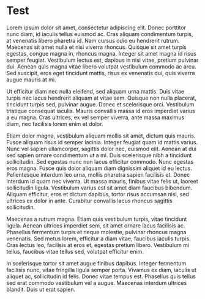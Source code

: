 # Test
Lorem ipsum dolor sit amet, consectetur adipiscing elit. Donec porttitor nunc diam, id iaculis tellus euismod ac. Cras aliquam condimentum turpis, at venenatis libero pharetra id. Nam cursus odio eu hendrerit rutrum. Maecenas sit amet nulla et nisi viverra rhoncus. Quisque sit amet turpis egestas, congue magna in, rhoncus magna. Integer sit amet magna id risus semper feugiat. Vestibulum lectus est, dapibus in nisi vitae, pretium pulvinar dui. Aenean quis magna vitae libero volutpat vestibulum commodo ac arcu. Sed suscipit, eros eget tincidunt mattis, risus ex venenatis dui, quis viverra augue mauris at mi.

Ut efficitur diam nec nulla eleifend, sed aliquam urna mattis. Duis vitae turpis nec lacus hendrerit aliquam at vitae sem. Quisque non nulla placerat, tincidunt turpis sed, pulvinar augue. Donec et scelerisque orci. Vestibulum tristique consequat iaculis. Mauris convallis massa id eros imperdiet varius a eu magna. Cras ultrices, ex vel semper viverra, ante massa maximus diam, nec facilisis lorem enim et dolor.

Etiam dolor magna, vestibulum aliquam mollis sit amet, dictum quis mauris. Fusce aliquam risus id semper lacinia. Integer feugiat quam id mattis varius. Nunc vel sapien ullamcorper, sagittis dolor nec, euismod elit. Aenean at dui sed sapien ornare condimentum ut a mi. Duis scelerisque nibh a tincidunt sollicitudin. Sed egestas nunc non lacus efficitur commodo. Nunc egestas eros magna. Fusce quis dolor aliquam diam dignissim aliquet id eu lectus. Pellentesque interdum leo urna, mollis pharetra sapien facilisis et. Donec interdum id quam nec viverra. Ut massa mauris, finibus vitae felis ut, laoreet sollicitudin ligula. Vestibulum varius est sit amet diam faucibus bibendum. Aliquam efficitur, eros et dictum dapibus, tortor risus accumsan nisl, sed ultrices ex dolor in ante. Curabitur convallis lacus rhoncus sagittis sollicitudin.

Maecenas a rutrum magna. Etiam quis vestibulum turpis, vitae tincidunt ligula. Aenean ultrices imperdiet sem, sit amet ornare lacus facilisis ac. Phasellus fermentum turpis et neque molestie, pulvinar rhoncus magna venenatis. Sed metus lorem, efficitur a diam vitae, faucibus iaculis turpis. Cras lectus leo, facilisis at eros et, egestas pretium libero. Vestibulum mi tellus, faucibus vitae tellus sed, volutpat efficitur enim.

In scelerisque tortor sit amet augue finibus dapibus. Integer fermentum facilisis nunc, vitae fringilla ligula semper porta. Vivamus ex diam, iaculis ut aliquet ac, sollicitudin id felis. Donec vitae tempus est. Phasellus quis tellus sed erat commodo vestibulum vel a augue. Maecenas interdum ultrices blandit. Duis ut erat sapien.
